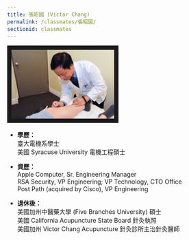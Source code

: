 ```yaml
---
title: 張昭國 (Victor Chang)
permalink: /classmates/張昭國/
sectionid: classmates
---
```


<img src="/img/classmate_張昭國.jpg"
     alt="Photo of 張昭國"
     width="240" border="10" />

- **學歷：**<br />
  臺大電機系學士<br />
  美國 Syracuse University 電機工程碩士

- **資歷：**<br />
  Apple Computer, Sr. Engineering Manager<br />
  RSA Security, VP Engineering; VP Technology, CTO Office<br />
  Post Path (acquired by Cisco), VP Engineering

- **退休後：**<br />
  美國加州中醫藥大學 (Five Branches University) 碩士<br />
  美國 California Acupuncture State Board 針灸執照<br />
  美國加州 Victor Chang Acupuncture 針灸診所主治針灸醫師


